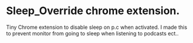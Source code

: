 # Sleep_Override chrome extension.
Tiny Chrome extension to disable sleep on p.c when activated.
I made this to prevent monitor from going to sleep when listening to podcasts ect..
